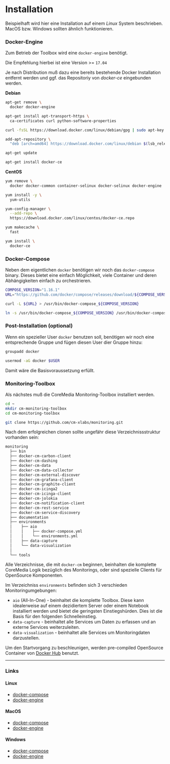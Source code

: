 Installation
============

Beispielhaft wird hier eine Installation auf einem *Linux* System beschrieben.
MacOS bzw. Windows sollten ähnlich funktionieren.

### Docker-Engine

Zum Betrieb der Toolbox wird eine `docker-engine` benötigt.

Die Empfehlung hierbei ist eine Version >= `17.04`

Je nach Distribution muß dazu eine bereits bestehende Docker Installation entfernt werden und ggf. das Repositoriy von *docker-ce* eingebunden werden.

**Debian**

```bash
apt-get remove \
  docker docker-engine

apt-get install apt-transport-https \
  ca-certificates curl python-software-properties

curl -fsSL https://download.docker.com/linux/debian/gpg | sudo apt-key add -

add-apt-repository \
  "deb [arch=amd64] https://download.docker.com/linux/debian $(lsb_release -cs) stable"

apt-get update

apt-get install docker-ce
```

**CentOS**

```bash
yum remove \
  docker docker-common container-selinux docker-selinux docker-engine

yum install -y \
  yum-utils

yum-config-manager \
  --add-repo \
  https://download.docker.com/linux/centos/docker-ce.repo

yum makecache \
  fast

yum install \
  docker-ce
```

### Docker-Compose

Neben dem eigentlichen `docker` benötigen wir noch das `docker-compose` binary.
Dieses bietet eine einfach Möglichkeit, viele Container und deren Abhängigkeiten einfach zu orchestrieren.

```bash
COMPOSE_VERSION="1.16.1"
URL="https://github.com/docker/compose/releases/download/${COMPOSE_VERSION}/docker-compose-$(uname -s)-$(uname -m)"

curl -L ${URL} > /usr/bin/docker-compose_${COMPOSE_VERSION}

ln -s /usr/bin/docker-compose_${COMPOSE_VERSION} /usr/bin/docker-compose
```

### Post-Installation (optional)

Wenn ein spezieller User `docker` benutzen soll, benötigen wir noch eine entsprechende Gruppe und fügen diesen User dier Gruppe hinzu:

```bash
groupadd docker

usermod -aG docker $USER
```

Damit wäre die Basisvoraussetzung erfüllt.



### Monitoring-Toolbox

Als nächstes muß die CoreMedia Monitoring-Toolbox installiert werden.

```bash
cd ~
mkdir cm-monitoring-toolbox
cd cm-monitoring-toolbox

git clone https://github.com/cm-xlabs/monitoring.git
```

Nach dem erfolgreichen clonen sollte ungefähr diese Verzeichnissstruktur vorhanden sein:

```bash
monitoring
  ├── bin
  ├── docker-cm-carbon-client
  ├── docker-cm-dashing
  ├── docker-cm-data
  ├── docker-cm-data-collector
  ├── docker-cm-external-discover
  ├── docker-cm-grafana-client
  ├── docker-cm-graphite-client
  ├── docker-cm-icinga2
  ├── docker-cm-icinga-client
  ├── docker-cm-jolokia
  ├── docker-cm-notification-client
  ├── docker-cm-rest-service
  ├── docker-cm-service-discovery
  ├── documentation
  ├── environments
  │    ├── aio
  │    │    ├── docker-compose.yml
  │    │    └── environments.yml
  │    ├── data-capture
  │    └── data-visualization
  │
  └── tools
```

Alle Verzeichnisse, die mit `docker-cm` beginnen, beinhalten die komplette CoreMedia Logik bezüglich des Monitorings, 
oder sind spezielle Clients für OpenSource Komponenten.


Im Verzeichniss `environments` befinden sich 3 verschieden Monitoringumgebungen:

  * `aio` (All-In-One) - beinhaltet die komplette Toolbox. 
   Diese kann idealerweise auf einem dezidiertem Server oder einem Notebook installiert werden und bietet die geringsten Einstiegshürden.
   Dies ist die Basis für den folgenden Schnelleinstieg.
  * `data-capture` - beinhaltet alle Services um Daten zu erfassen und an externe Services weiterzuleiten.
  * `data-visualization` - beinhaltet alle Services um Monitoringdaten darzustellen.

Um den Startvorgang zu beschleunigen, werden pre-compiled OpenSource Container von [Docker Hub](https://hub.docker.com/r/bodsch/) benutzt.

---

### Links

#### Linux

 - [docker-compose](https://docs.docker.com/compose/install/)
 - [docker-engine](https://docs.docker.com/engine/installation/linux/)

#### MacOS
 - [docker-compose](https://docs.docker.com/compose/install/)
 - [docker-engine](https://docs.docker.com/engine/installation/mac/)

#### Windows

 - [docker-compose](https://docs.docker.com/compose/install/)
 - [docker-engine](https://docs.docker.com/engine/installation/windows/)

